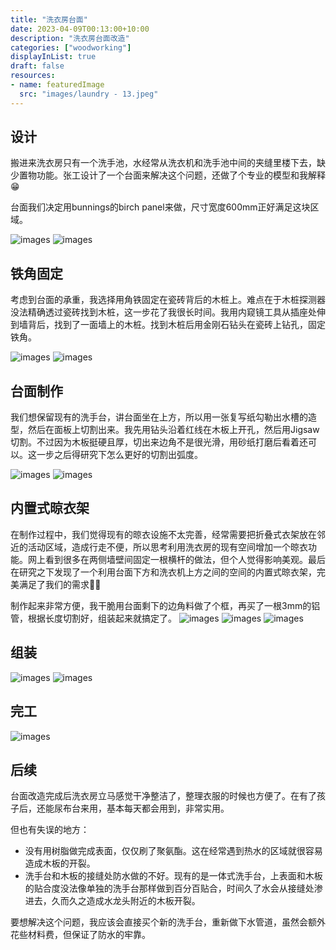 ```yaml
---
title: "洗衣房台面"
date: 2023-04-09T00:13:00+10:00
description: "洗衣房台面改造"
categories: ["woodworking"]
displayInList: true
draft: false
resources:
- name: featuredImage
  src: "images/laundry - 13.jpeg"
---
```


## 设计


搬进来洗衣房只有一个洗手池，水经常从洗衣机和洗手池中间的夹缝里楼下去，缺少置物功能。张工设计了一个台面来解决这个问题，还做了个专业的模型和我解释😁

台面我们决定用bunnings的birch panel来做，尺寸宽度600mm正好满足这块区域。

![images](images/design.jpg)
![images](images/model.PNG)



## 铁角固定

考虑到台面的承重，我选择用角铁固定在瓷砖背后的木桩上。难点在于木桩探测器没法精确透过瓷砖找到木桩，这一步花了我很长时间。我用内窥镜工具从插座处伸到墙背后，找到了一面墙上的木桩。找到木桩后用金刚石钻头在瓷砖上钻孔，固定铁角。

![images](images/laundry%20-%201.jpeg)
![images](images/core-drill-bit.jpg)

## 台面制作

我们想保留现有的洗手台，讲台面坐在上方，所以用一张复写纸勾勒出水槽的造型，然后在面板上切割出来。我先用钻头沿着红线在木板上开孔，然后用Jigsaw切割。不过因为木板挺硬且厚，切出来边角不是很光滑，用砂纸打磨后看着还可以。这一步之后得研究下怎么更好的切割出弧度。

![images](images/laundry%20-%202.jpeg)
![images](images/laundry%20-%203.jpeg)


## 内置式晾衣架

在制作过程中，我们觉得现有的晾衣设施不太完善，经常需要把折叠式衣架放在邻近的活动区域，造成行走不便，所以思考利用洗衣房的现有空间增加一个晾衣功能。网上看到很多在两侧墙壁间固定一根横杆的做法，但个人觉得影响美观。最后在研究之下发现了一个利用台面下方和洗衣机上方之间的空间的内置式晾衣架，完美满足了我们的需求👍🏻

制作起来非常方便，我干脆用台面剩下的边角料做了个框，再买了一根3mm的铝管，根据长度切割好，组装起来就搞定了。
![images](images/laundry%20-%204.jpeg)
![images](images/laundry%20-%207.jpeg)
![images](images/laundry%20-%208.jpeg)

## 组装

![images](images/laundry%20-%2011.jpeg)
![images](images/laundry%20-%2012.jpeg)

## 完工
![images](images/laundry%20-%2014.jpeg)


## 后续

台面改造完成后洗衣房立马感觉干净整洁了，整理衣服的时候也方便了。在有了孩子后，还能尿布台来用，基本每天都会用到，非常实用。

但也有失误的地方：

- 没有用树脂做完成表面，仅仅刷了聚氨酯。这在经常遇到热水的区域就很容易造成木板的开裂。
- 洗手台和木板的接缝处防水做的不好。现有的是一体式洗手台，上表面和木板的贴合度没法像单独的洗手台那样做到百分百贴合，时间久了水会从接缝处渗进去，久而久之造成水龙头附近的木板开裂。

要想解决这个问题，我应该会直接买个新的洗手台，重新做下水管道，虽然会额外花些材料费，但保证了防水的牢靠。

